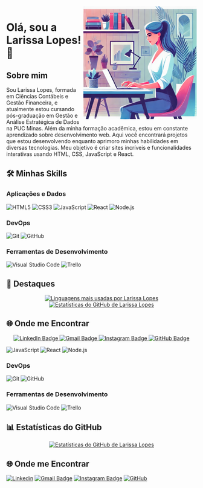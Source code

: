 <img src="https://raw.githubusercontent.com/Larisloppes/Larisloppes/main/imagem.jpeg" alt="ilustração de um computador" min-width="300px" max-width="300px" width="300px" align="right" />

# Olá, sou a Larissa Lopes! 🖤

## Sobre mim

Sou Larissa Lopes, formada em Ciências Contábeis e Gestão Financeira, e atualmente estou cursando pós-graduação em Gestão e Análise Estratégica de Dados na PUC Minas. Além da minha formação acadêmica, estou em constante aprendizado sobre desenvolvimento web. Aqui você encontrará projetos que estou desenvolvendo enquanto aprimoro minhas habilidades em diversas tecnologias. Meu objetivo é criar sites incríveis e funcionalidades interativas usando HTML, CSS, JavaScript e React.

## 🛠️ Minhas Skills

### Aplicações e Dados
![HTML5](https://img.shields.io/badge/-HTML5-333333?style=flat&logo=HTML5)
![CSS3](https://img.shields.io/badge/-CSS3-333333?style=flat&logo=CSS3&logoColor=1572B6)
![JavaScript](https://img.shields.io/badge/-JavaScript-333333?style=flat&logo=javascript)
![React](https://img.shields.io/badge/-React-333333?style=flat&logo=react)
![Node.js](https://img.shields.io/badge/-Node.js-333333?style=flat&logo=node.js)

### DevOps
![Git](https://img.shields.io/badge/-Git-333333?style=flat&logo=git)
![GitHub](https://img.shields.io/badge/-GitHub-333333?style=flat&logo=github)

### Ferramentas de Desenvolvimento
![Visual Studio Code](https://img.shields.io/badge/-Visual%20Studio%20Code-333333?style=flat&logo=visual-studio-code&logoColor=007ACC)
![Trello](https://img.shields.io/badge/-Trello-333333?style=flat&logo=trello&logoColor=007ACC)

## 🌟 Destaques

<p align="center">
  <a href="https://github.com/larisloppes" title="Perfil de Larissa Lopes">
    <img height="180em" src="https://github-readme-stats.vercel.app/api/top-langs/?username=larisloppes&layout=compact&theme=dracula" alt="Linguagens mais usadas por Larissa Lopes" />
  </a>
  <a href="https://github.com/larisloppes" title="Perfil de Larissa Lopes">
    <img height="180em" src="https://github-readme-stats.vercel.app/api?username=larisloppes&theme=dracula&show_icons=true" alt="Estatísticas do GitHub de Larissa Lopes" />
  </a>
</p>

## 🌐 Onde me Encontrar

<p align="center">
  <a href="https://www.linkedin.com/in/larissa-lopes-30a23714b/" title="LinkedIn de Larissa Lopes">
    <img src="https://img.shields.io/badge/-larissa--lopes--30a23714b-blue?style=flat-square&logo=Linkedin&logoColor=white" alt="LinkedIn Badge"/>
  </a>
  <a href="mailto:larissasloppes@gmail.com" title="Enviar e-mail para Larissa Lopes">
    <img src="https://img.shields.io/badge/-larissasloppes@gmail.com-006bed?style=flat-square&logo=Gmail&logoColor=white" alt="Gmail Badge"/>
  </a>
  <a href="https://www.instagram.com/larisloppes/" title="Instagram de Larissa Lopes">
    <img src="https://img.shields.io/badge/-@larisloppes-E4405F?style=flat-square&logo=instagram&logoColor=white" alt="Instagram Badge"/>
  </a>
  <a href="https://github.com/larisloppes" title="GitHub de Larissa Lopes">
    <img src="https://img.shields.io/github/followers/larisloppes?label=follow&style=social" alt="GitHub Badge"/>
  </a>
</p>

![JavaScript](https://img.shields.io/badge/-JavaScript-333333?style=flat&logo=javascript)
![React](https://img.shields.io/badge/-React-333333?style=flat&logo=react)
![Node.js](https://img.shields.io/badge/-Node.js-333333?style=flat&logo=node.js)

### DevOps
![Git](https://img.shields.io/badge/-Git-333333?style=flat&logo=git)
![GitHub](https://img.shields.io/badge/-GitHub-333333?style=flat&logo=github)

### Ferramentas de Desenvolvimento
![Visual Studio Code](https://img.shields.io/badge/-Visual%20Studio%20Code-333333?style=flat&logo=visual-studio-code&logoColor=007ACC)
![Trello](https://img.shields.io/badge/-Trello-333333?style=flat&logo=trello&logoColor=007ACC)

## 📊 Estatísticas do GitHub

<p align="center">
  <a href="https://github.com/larisloppes" title="Perfil de Larissa Lopes">
    <img height="180em" src="https://github-readme-stats.vercel.app/api?username=larisloppes&theme=dracula&show_icons=true" alt="Estatísticas do GitHub de Larissa Lopes" />
  </a>
</p>

## 🌐 Onde me Encontrar

[![Linkedin](https://img.shields.io/badge/-larissa--lopes--30a23714b-blue?style=flat-square&logo=Linkedin&logoColor=white&link=https://www.linkedin.com/in/larissa-lopes-30a23714b/)](https://www.linkedin.com/in/larissa-lopes-30a23714b/)
[![Gmail Badge](https://img.shields.io/badge/-larissasloppes@gmail.com-006bed?style=flat-square&logo=Gmail&logoColor=white&link=mailto:larissasloppes@gmail.com)](mailto:larissasloppes@gmail.com)
[![Instagram Badge](https://img.shields.io/badge/-@larisloppes-E4405F?style=flat-square&logo=instagram&logoColor=white&link=https://www.instagram.com/larisloppes/)](https://www.instagram.com/larisloppes/)
[![GitHub](https://img.shields.io/github/followers/larisloppes?label=follow&style=social)](https://github.com/larisloppes)

